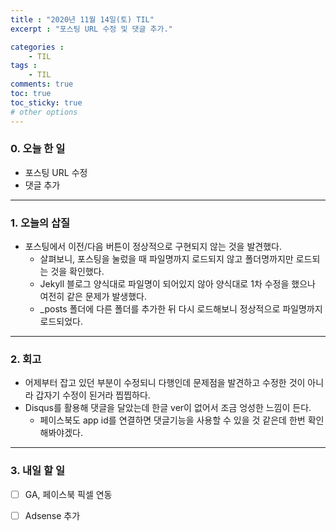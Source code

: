 ```yaml
---
title : "2020년 11월 14일(토) TIL"
excerpt : "포스팅 URL 수정 및 댓글 추가."

categories :
    - TIL
tags : 
    - TIL
comments: true
toc: true
toc_sticky: true
# other options
---
```


### 0. 오늘 한 일
- 포스팅 URL 수정 <br>
- 댓글 추가 <br>

---

### 1. 오늘의 삽질
- 포스팅에서 이전/다음 버튼이 정상적으로 구현되지 않는 것을 발견했다.  <br>
    - 살펴보니, 포스팅을 눌렀을 때 파일명까지 로드되지 않고 폴더명까지만 로드되는 것을 확인했다. 
    - Jekyll 블로그 양식대로 파일명이 되어있지 않아 양식대로 1차 수정을 했으나 여전히 같은 문제가 발생했다. 
    - _posts 폴더에 다른 폴더를 추가한 뒤 다시 로드해보니 정상적으로 파일명까지 로드되었다. 

---
### 2. 회고
- 어제부터 잡고 있던 부분이 수정되니 다행인데 문제점을 발견하고 수정한 것이 아니라 갑자기 수정이 된거라 찝찝하다. <br>
- Disqus를 활용해 댓글을 달았는데 한글 ver이 없어서 조금 엉성한 느낌이 든다.  <br>
    - 페이스북도 app id를 연결하면 댓글기능을 사용할 수 있을 것 같은데 한번 확인해봐야겠다.  

---
### 3. 내일 할 일
- [ ] GA, 페이스북 픽셀 연동 
- [ ] Adsense 추가 

